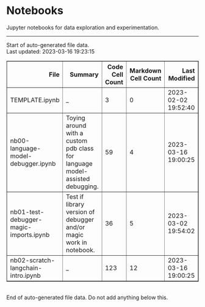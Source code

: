 # Notebooks

Jupyter notebooks for data exploration and experimentation.


---
Start of auto-generated file data.<br/>Last updated: 2023-03-16 19:23:15

<table border="1" class="dataframe">
  <thead>
    <tr style="text-align: right;">
      <th>File</th>
      <th>Summary</th>
      <th>Code Cell Count</th>
      <th>Markdown Cell Count</th>
      <th>Last Modified</th>
      <th>Size</th>
    </tr>
  </thead>
  <tbody>
    <tr>
      <td>TEMPLATE.ipynb</td>
      <td>_</td>
      <td>3</td>
      <td>0</td>
      <td>2023-02-02 19:52:40</td>
      <td>773.00 b</td>
    </tr>
    <tr>
      <td>nb00-language-model-debugger.ipynb</td>
      <td>Toying around with a custom pdb class for language model-assisted debugging.</td>
      <td>59</td>
      <td>4</td>
      <td>2023-03-16 19:00:25</td>
      <td>97.15 kb</td>
    </tr>
    <tr>
      <td>nb01-test-debugger-magic-imports.ipynb</td>
      <td>Test if library version of debugger and/or magic work in notebook.</td>
      <td>36</td>
      <td>5</td>
      <td>2023-03-02 19:54:02</td>
      <td>106.13 kb</td>
    </tr>
    <tr>
      <td>nb02-scratch-langchain-intro.ipynb</td>
      <td>_</td>
      <td>123</td>
      <td>12</td>
      <td>2023-03-16 19:00:25</td>
      <td>241.08 kb</td>
    </tr>
  </tbody>
</table>
<br/>End of auto-generated file data. Do not add anything below this.

